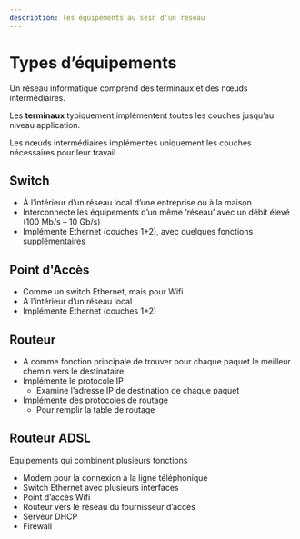 ```yaml
---
description: les équipements au sein d'un réseau
---
```


# Types d’équipements

Un réseau informatique comprend des terminaux et des nœuds intermédiaires.

Les **terminaux** typiquement implémentent toutes les couches jusqu’au niveau application.

Les nœuds intermédiaires implémentes uniquement les couches nécessaires pour leur travail

## Switch

* À l’intérieur d’un réseau local d’une entreprise ou à la maison
* Interconnecte les équipements d’un même ‘réseau’ avec un débit élevé \(100 Mb/s – 10 Gb/s\)
* Implémente Ethernet \(couches 1+2\), avec quelques fonctions supplémentaires

## Point d'Accès

* Comme un switch Ethernet, mais pour Wifi
* A l’intérieur d’un réseau local
* Implémente Ethernet \(couches 1+2\)

## Routeur

* A comme fonction principale de trouver pour chaque paquet le meilleur chemin vers le destinataire
* Implémente le protocole IP
  * Examine l’adresse IP de destination de chaque paquet
* Implémente des protocoles de routage
  * Pour remplir la table de routage

## Routeur ADSL

Equipements qui combinent plusieurs fonctions

* Modem pour la connexion à la ligne téléphonique
* Switch Ethernet avec plusieurs interfaces
* Point d’accès Wifi
* Routeur vers le réseau du fournisseur d’accès
* Serveur DHCP
* Firewall

